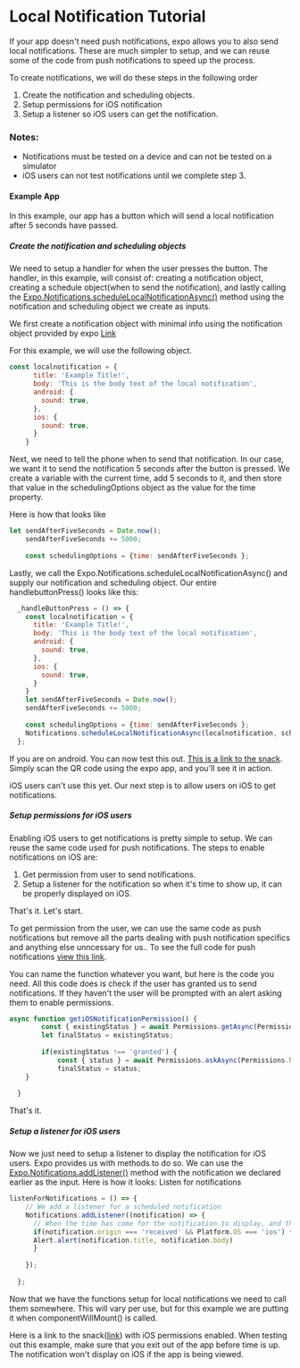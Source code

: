 # Local Notification Tutorial

If your app doesn't need push notifications, expo allows you to also send local notifications. These are much simpler to setup, and we can reuse some of the code from push notifications to speed up the process. 

To create notifications, we will do these steps in the following order

 1. Create the notification and scheduling objects.
 2. Setup permissions for iOS notification
 3. Setup a listener so iOS users can get the notification. 

### Notes:
* Notifications must be tested on a device and can not be tested on a simulator
* iOS users can not test notifications until we complete step 3. 

#### Example App
In this example, our app has a button which will send a local notification after 5 seconds have passed. 

##### Create the notification and scheduling objects

We need to setup a handler for when the user presses the button. The handler, in this example, will consist of: creating a notification object, creating a schedule object(when to send the notification), and lastly calling the [Expo.Notifications.scheduleLocalNotificationAsync()](https://docs.expo.io/versions/latest/sdk/notifications.html#exponotificationsschedulelocalnotificationasynclocalnotification-schedulingoptions) method using the notification and scheduling object we create as inputs. 

We first create a notification object with minimal info using the notification object provided by expo [Link](https://docs.expo.io/versions/latest/sdk/notifications.html#related-types-1)

For this example, we will use the following object.
```javascript
const localnotification = {
      title: 'Example Title!',
      body: 'This is the body text of the local notification',
      android: {
        sound: true,
      },
      ios: {
        sound: true,
      }
    }
```
Next, we need to tell the phone when to send that notification. In our case, we want it to send the notification 5 seconds after the button is pressed. We create a variable with the current time, add 5 seconds to it, and then store that value in the schedulingOptions object as the value for the time property. 

Here is how that looks like
```javascript
let sendAfterFiveSeconds = Date.now();
    sendAfterFiveSeconds += 5000;
    
    const schedulingOptions = {time: sendAfterFiveSeconds };
```
Lastly, we call the Expo.Notifications.scheduleLocalNotificationAsync() and supply our notification and scheduling object. 
Our entire handlebuttonPress() looks like this: 

```javascript
  _handleButtonPress = () => {
    const localnotification = {
      title: 'Example Title!',
      body: 'This is the body text of the local notification',
      android: {
        sound: true,
      },
      ios: {
        sound: true,
      }
    }
    let sendAfterFiveSeconds = Date.now();
    sendAfterFiveSeconds += 5000;
    
    const schedulingOptions = {time: sendAfterFiveSeconds };
    Notifications.scheduleLocalNotificationAsync(localnotification, schedulingOptions);
  };

```

If you are on android. You can now test this out. [This is a link to the snack](https://snack.expo.io/rkV63J8FZ). Simply scan the QR code using the expo app, and you'll see it in action. 

iOS users can't use this yet. Our next step is to allow users on iOS to get notifications. 

##### Setup permissions for iOS users

Enabling iOS users to get notifications is pretty simple to setup. We can reuse the same code used for push notifications. The steps to enable notifications on iOS are:
1. Get permission from user to send notifications.
2. Setup a listener for the notification so when it's time to show up, it can be properly displayed on iOS.  

That's it. Let's start. 

To get permission from the user, we can use the same code as push notifications but remove all the parts dealing with push notification specifics and anything else unncessary for us.. To see the full code for push notifications [view this link](https://docs.expo.io/versions/latest/guides/push-notifications.html#1-save-the-users-expo-push-token-on-your-server).

You can name the function whatever you want, but here is the code you need. All this code does is check if the user has granted us to send notifications. If they haven't the user will be prompted with an alert asking them to enable permissions. 
```javascript
async function getiOSNotificationPermission() {
        const { existingStatus } = await Permissions.getAsync(Permissions.NOTIFICATIONS);
        let finalStatus = existingStatus;
    
        if(existingStatus !== 'granted') {
            const { status } = await Permissions.askAsync(Permissions.NOTIFICATIONS)
            finalStatus = status;
    }
    
  }
```
That's it. 

##### Setup a listener for iOS users
Now we just need to setup a listener to display the notification for iOS users. Expo provides us with methods to do so. We can use the [Expo.Notifications.addListener()](https://docs.expo.io/versions/latest/sdk/notifications.html#exponotificationsaddlistenerlistener) method with the notification we declared earlier as the input. Here is how it looks:
Listen for notifications
```javascript
listenForNotifications = () => {
    // We add a listener for a scheduled notification
    Notifications.addListener((notification) => {
      // When the time has come for the notification to display, and the phone uses iOS, we display the notification on screen for the user.
      if(notification.origin === 'received' && Platform.OS === 'ios') {
      Alert.alert(notification.title, notification.body)
      }
      
    });
    
  };

```

Now that we have the functions setup for local notifications we need to call them somewhere. This will vary per use, but for this example we are putting it when componentWillMount() is called. 

Here is a link to the snack([link](https://snack.expo.io/HkJpmlUtZ)) with iOS permissions enabled. When testing out this example, make sure that you exit out of the app before time is up. The notification won't display on iOS if the app is being viewed. 
